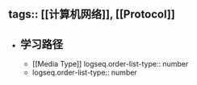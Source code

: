 tags:: [[计算机网络]], [[Protocol]]
---

- ## 学习路径
	- [[Media Type]]
	  logseq.order-list-type:: number
	- logseq.order-list-type:: number